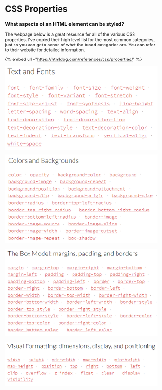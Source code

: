 # CSS Properties

### What aspects of an HTML element can be styled?

The webpage below is a great resource for all of the various CSS properties. I've copied their high level list for the most common categories, just so you can get a sense of what the broad categories are. You can refer to their website for detailed information.

{% embed url="https://htmldog.com/references/css/properties/" %}

![](../../.gitbook/assets/image%20%28221%29.png)

![](../../.gitbook/assets/image%20%28225%29.png)

![](../../.gitbook/assets/image%20%28156%29.png)

![](../../.gitbook/assets/image%20%28264%29.png)

